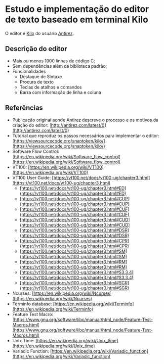 # Estudo e implementação do editor de texto baseado em terminal Kilo

O editor é [Kilo](https://github.com/antirez/kilo) do usuário [Antirez](https://github.com/antirez).

## Descrição do editor

* Mais ou menos 1000 linhas de código C;
* Sem dependências além da biblioteca padrão;
* Funcionalidades
  * Destaque de Síntaxe
  * Procura de texto
  * Teclas de atalhos e comandos
  * Barra com informação de linha e coluna

## Referências

* Publicação original aonde Antirez descreve o processo e os motivos da criação do editor: [http://antirez.com/latest/0](http://antirez.com/latest/0)
* Tutorial que reproduz os passos necessários para implementar o editor: [https://viewsourcecode.org/snaptoken/kilo/](https://viewsourcecode.org/snaptoken/kilo/)
* Software Flow Control: [https://en.wikipedia.org/wiki/Software_flow_control](https://en.wikipedia.org/wiki/Software_flow_control)
* VT100: [https://en.wikipedia.org/wiki/VT100](https://en.wikipedia.org/wiki/VT100)
* VT100 User Guide: [https://vt100.net/docs/vt100-ug/chapter3.html](https://vt100.net/docs/vt100-ug/chapter3.html)
  * [https://vt100.net/docs/vt100-ug/chapter3.html#ED](https://vt100.net/docs/vt100-ug/chapter3.html#ED)
  * [https://vt100.net/docs/vt100-ug/chapter3.html#CUP](https://vt100.net/docs/vt100-ug/chapter3.html#CUP)
  * [https://vt100.net/docs/vt100-ug/chapter3.html#CUF](https://vt100.net/docs/vt100-ug/chapter3.html#CUF)
  * [https://vt100.net/docs/vt100-ug/chapter3.html#CUD](https://vt100.net/docs/vt100-ug/chapter3.html#CUD)
  * [https://vt100.net/docs/vt100-ug/chapter3.html#DSR](https://vt100.net/docs/vt100-ug/chapter3.html#DSR)
  * [https://vt100.net/docs/vt100-ug/chapter3.html#CPR](https://vt100.net/docs/vt100-ug/chapter3.html#CPR)
  * [https://vt100.net/docs/vt100-ug/chapter3.html#SM](https://vt100.net/docs/vt100-ug/chapter3.html#SM)
  * [https://vt100.net/docs/vt100-ug/chapter3.html#RM](https://vt100.net/docs/vt100-ug/chapter3.html#RM)
  * [https://vt100.net/docs/vt100-ug/chapter3.html#S3.3.4](https://vt100.net/docs/vt100-ug/chapter3.html#S3.3.4)
  * [https://vt100.net/docs/vt100-ug/chapter3.html#SGR](https://vt100.net/docs/vt100-ug/chapter3.html#SGR)
* Ncurses: [https://en.wikipedia.org/wiki/Ncurses](https://en.wikipedia.org/wiki/Ncurses)
* Terminfo database: [https://en.wikipedia.org/wiki/Terminfo](https://en.wikipedia.org/wiki/Terminfo)
* Feature Test Macro: [https://www.gnu.org/software/libc/manual/html_node/Feature-Test-Macros.html](https://www.gnu.org/software/libc/manual/html_node/Feature-Test-Macros.html)
* Unix Time: [https://en.wikipedia.org/wiki/Unix_time](https://en.wikipedia.org/wiki/Unix_time)
* Variadic Function: [https://en.wikipedia.org/wiki/Variadic_function](https://en.wikipedia.org/wiki/Variadic_function)
